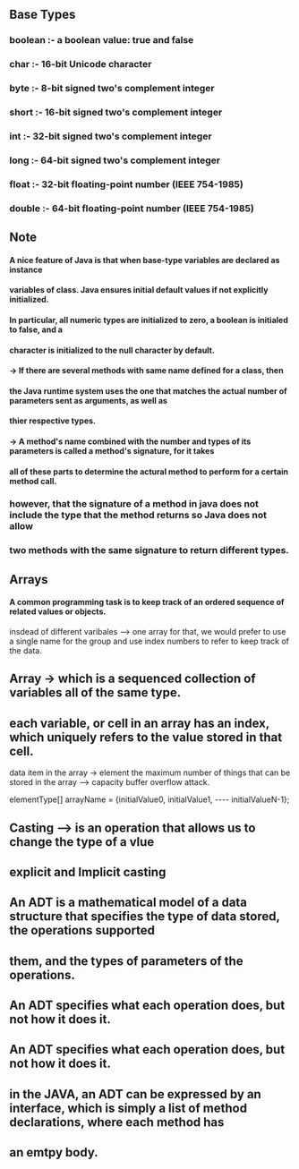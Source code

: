 ## Base Types

### boolean :- a boolean value: true and false
### char :- 16-bit Unicode character
### byte :- 8-bit signed two's complement integer
### short :- 16-bit signed two's complement integer
### int :- 32-bit signed two's complement integer
### long :- 64-bit signed two's complement integer
### float :- 32-bit floating-point number (IEEE 754-1985)
### double :- 64-bit floating-point number (IEEE 754-1985)


## Note

#### A nice feature of Java is that when base-type variables are declared as instance
#### variables of class. Java ensures initial default values if not explicitly initialized.
#### In particular, all numeric types are initialized to zero, a boolean is initialed to false, and a
#### character is initialized to the null character by default.

#### -> If there are several methods with same name defined for a class, then
#### the Java runtime system uses the one that matches the actual number of parameters sent as arguments, as well as 
#### thier respective types.


#### -> A method's name combined with the number and types of its parameters is called a method's signature, for it takes 
#### all of these parts to determine the actural method to perform for a certain method call.

### however, that the signature of a method in java does not include the type that the method returns so Java does not allow
### two methods with the same signature to return different types.

## Arrays 

####  A common programming task is to keep track of an ordered sequence of related values or objects. 
insdead of different varibales --> one array for that, we would prefer to use a single name for the group and use index 
numbers to refer to keep track of the data.

## Array -> which is a sequenced collection of variables all of the same type. 
## each variable, or cell in an array has an index, which uniquely refers to the value stored in that cell.

data item in the array -> element
the maximum number of things that can be stored in the array --> capacity
buffer overflow attack.

elementType[] arrayName = {initialValue0, initialValue1, ---- initialValueN-1};

## Casting --> is an operation that allows us to change the type of a vlue
## explicit and Implicit casting

## An ADT is a mathematical model of a data structure that specifies the type of data stored, the operations supported 
## them, and the types of parameters of the operations.

## An ADT specifies what each operation does,  but not how it does it. 
## An ADT specifies what each operation does,  but not how it does it. 
## in the JAVA, an ADT can be expressed by an interface, which is simply a list of method declarations, where each method has 
## an emtpy body.
